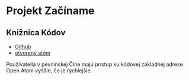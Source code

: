 # Projekt Začíname

## Knižnica Kódov

* [Github](https://github.com/3TiSite)
* [otvorený atóm](https://atomgit.com/orgs/3ti)

Používatelia v pevninskej Číne majú prístup ku kódovej základnej adrese Open Atom vyššie, čo je rýchlejšie.
